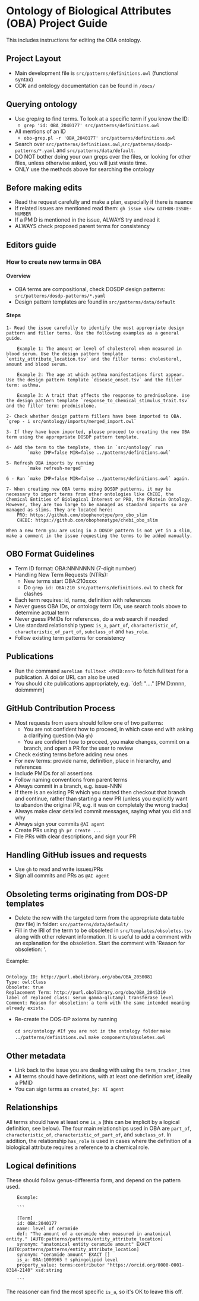 # Ontology of Biological Attributes (OBA) Project Guide

This includes instructions for editing the OBA ontology. 

## Project Layout
- Main development file is `src/patterns/definitions.owl` (functional syntax)
- ODK and ontology documentation can be found in `/docs/`

## Querying ontology

- Use grep/rg to find terms. To look at a specific term if you know the ID:
    - `grep 'id: OBA_2040177' src/patterns/definitions.owl`
- All mentions of an ID
    - `obo-grep.pl -r 'OBA_2040177' src/patterns/definitions.owl`  
- Search over `src/patterns/definitions.owl`,`src/patterns/dosdp-patterns/*.yaml` and `src/patterns/data/default`.
- DO NOT bother doing your own greps over the files, or looking for other files, unless otherwise asked, you will just waste time.
- ONLY use the methods above for searching the ontology

## Before making edits
- Read the request carefully and make a plan, especially if there is nuance
- If related issues are mentioned read them: `gh issue view GITHUB-ISSUE-NUMBER`
- If a PMID is mentioned in the issue, ALWAYS try and read it
- ALWAYS check proposed parent terms for consistency

## Editors guide

### How to create new terms in OBA

#### Overview
- OBA terms are compositional, check DOSDP design patterns: `src/patterns/dosdp-patterns/*.yaml`
- Design pattern templates are found in `src/patterns/data/default`

#### Steps

    1- Read the issue carefully to identify the most appropriate design pattern and filler terms. Use the following examples as a general guide.

        Example 1: The amount or level of cholesterol when measured in blood serum. Use the design pattern template `entity_attribute_location.tsv` and the filler terms: cholesterol, amount and blood serum.
                
        Example 2: The age at which asthma manifestations first appear. Use the design pattern template `disease_onset.tsv` and the filler term: asthma.

        Example 3: A trait that affects the response to prednisolone. Use the design pattern template `response_to_chemical_stimulus_trait.tsv` and the filler term: prednisolone.
            
    2- Check whether design pattern fillers have been imported to OBA. `grep - i src/ontology/imports/merged_import.owl`

    3- If they have been imported, please proceed to creating the new OBA term using the appropriate DOSDP pattern template.

    4- Add the term to the template, then in `src/ontology` run
            `make IMP=false MIR=false ../patterns/definitions.owl` 

    5- Refresh OBA imports by running
            `make refresh-merged`

    6 - Run `make IMP=false MIR=false ../patterns/definitions.owl` again.

    7- When creating new OBA terms using DOSDP patterns, it may be necessary to import terms from other ontologies like ChEBI, the Chemical Entities of Biological Interest or PRO, the PRotein Ontology. However, they are too large to be managed as standard imports so are managed as slims. They are located here:
        PRO: https://github.com/obophenotype/pro_obo_slim
        CHEBI: https://github.com/obophenotype/chebi_obo_slim

    When a new term you are using in a DOSDP pattern is not yet in a slim, make a comment in the issue requesting the terms to be added manually. 

## OBO Format Guidelines
- Term ID format: OBA:NNNNNNN (7-digit number)
- Handling New Term Requests (NTRs):
  - New terms start OBA:210xxxx
  - Do `grep id: OBA:210 src/patterns/definitions.owl` to check for clashes
- Each term requires: id, name, definition with references
- Never guess OBA IDs, or ontology term IDs, use search tools above to determine actual term
- Never guess PMIDs for references, do a web search if needed
- Use standard relationship types: `is_a`, `part_of`, `characteristic_of`, `characteristic_of_part_of`, `subclass_of` and `has_role`.
- Follow existing term patterns for consistency

## Publications
- Run the command `aurelian fulltext <PMID:nnn>` to fetch full text for a publication. A doi or URL can also be used
- You should cite publications appropriately, e.g. `def: "...." [PMID:nnnn, doi:mmmm]

## GitHub Contribution Process
- Most requests from users should follow one of two patterns:
    - You are not confident how to proceed, in which case end with asking a clarifying question (via `gh`)
    - You are confident how to proceed, you make changes, commit on a branch, and open a PR for the user to review
- Check existing terms before adding new ones
- For new terms: provide name, definition, place in hierarchy, and references
- Include PMIDs for all assertions
- Follow naming conventions from parent terms
- Always commit in a branch, e.g. issue-NNN
- If there is an existing PR which you started then checkout that branch and continue, rather than starting a new PR (unless you explicitly want to abandon the original PR, e.g. it was on completely the wrong tracks)
- Always make clear detailed commit messages, saying what you did and why
- Always sign your commits `@AI agent`
- Create PRs using `gh pr create ...`
- File PRs with clear descriptions, and sign your PR

## Handling GitHub issues and requests
- Use `gh` to read and write issues/PRs
- Sign all commits and PRs as `@AI agent`

## Obsoleting terms originating from DOS-DP templates

- Delete the row with the targeted term from the appropriate data table (tsv file) in folder: `src/patterns/data/default/`
- Fill in the IRI of the term to be obsoleted in `src/templates/obsoletes.tsv` along with other relevant information. It is useful to add a comment with an explanation for the obsoletion. Start the comment with 'Reason for obsoletion: '.

Example:

```

Ontology ID: http://purl.obolibrary.org/obo/OBA_2050081
Type: owl:Class
Obsolete: true
Replacement Term: http://purl.obolibrary.org/obo/OBA_2045319
label of replaced class: serum gamma-glutamyl transferase level
Comment: Reason for obsoletion: a term with the same intended meaning already exists.

```

- Re-create the DOS-DP axioms by running

    `cd src/ontology #If you are not in the ontology folder`
    `make ../patterns/definitions.owl`
    `make components/obsoletes.owl`

## Other metadata

- Link back to the issue you are dealing with using the `term_tracker_item`
- All terms should have definitions, with at least one definition xref, ideally a PMID
- You can sign terms as `created_by: AI agent`

## Relationships

All terms should have at least one `is_a` (this can be implicit by a logical definition, see below).
The four main relationships used in OBA are `part_of`, `characteristic_of`, `characteristic_of_part_of`, and `subclass_of`. In addition, the relationship `has_role` is used in cases where the definition of a biological attribute requires a reference to a chemical role.

## Logical definitions

These should follow genus-differentia form, and depend on the pattern used. 

        Example:

        ```

        [Term]
        id: OBA:2040177
        name: level of ceramide
        def: "The amount of a ceramide when measured in anatomical entity." [AUTO:patterns/patterns/entity_attribute_location]
        synonym: "anatomical entity ceramide amount" EXACT [AUTO:patterns/patterns/entity_attribute_location]
        synonym: "ceramide amount" EXACT []
        is_a: OBA:1000965 ! sphingolipid level
        property_value: terms:contributor "https://orcid.org/0000-0001-8314-2140" xsd:string

        ```

The reasoner can find the most specific `is_a`, so it's OK to leave this off.

